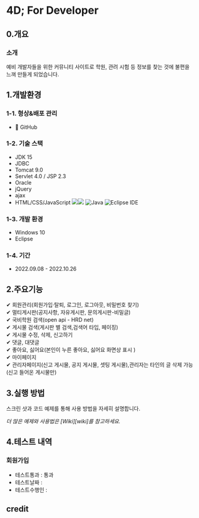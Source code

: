 # 4D; For Developer

## 0.개요
### 소개
  예비 개발자들을 위한 커뮤니티 사이트로
  학원, 관려 시험 등 정보를 찾는 것에 불편을 느껴 만들게 되었습니다.
  
## 1.개발환경
### 1-1. 형상&배포 관리
 * 🔨 GitHub
### 1-2. 기술 스택
 * JDK 15
 * JDBC
 * Tomcat 9.0
 * Servlet 4.0 / JSP 2.3
 * Oracle
 * jQuery
 * ajax
 * HTML/CSS/JavaScript
<img src="https://img.shields.io/badge/Language-JAVA-007396?style=flat"/><img src="https://img.shields.io/badge/DB-ORACLE-F80000?style=flat"/>
![Java](https://img.shields.io/badge/Java-007396.svg?&style=for-the-badge&logo=Java&logoColor=white)
![Eclipse IDE](https://img.shields.io/badge/Eclipse%20IDE-2C2255.svg?&style=for-the-badge&logo=Eclipse%20IDE&logoColor=white)
### 1-3. 개발 환경
* Windows 10
* Eclipse
### 1-4. 기간
 * 2022.09.08 - 2022.10.26

## 2.주요기능
✔ 회원관리(회원가입·탈퇴, 로그인, 로그아웃, 비밀번호 찾기)<br>
✔ 멀티게시판(공지사항, 자유게시판, 문의게시판-비밀글)<br>
✔ 국비학원 검색(open api - HRD net)<br>
✔ 게시물 검색(게시판 별 검색,검색어 타입, 페이징)<br>
✔ 게시물 수정, 삭제, 신고하기<br>
✔ 댓글, 대댓글<br>
✔ 좋아요, 싫어요(본인이 누른 좋아요, 싫어요 화면상 표시 )<br>
✔ 마이페이지<br>
✔ 관리자페이지(신고 게시물, 공지 게시물, 셋팅 게시물),관리자는 타인의 글 삭제 가능(신고 들어온 게시물만)<br>

## 3.실행 방법

스크린 샷과 코드 예제를 통해 사용 방법을 자세히 설명합니다.

_더 많은 예제와 사용법은 [Wiki][wiki]를 참고하세요._

## 4.테스트 내역
### 회원가입
* 테스트통과 : 통과
* 테스트날짜 :
* 테스트수행인 :

## credit
